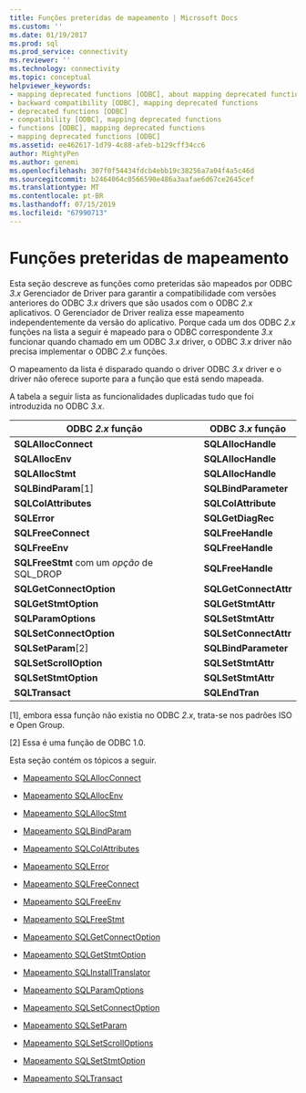```yaml
---
title: Funções preteridas de mapeamento | Microsoft Docs
ms.custom: ''
ms.date: 01/19/2017
ms.prod: sql
ms.prod_service: connectivity
ms.reviewer: ''
ms.technology: connectivity
ms.topic: conceptual
helpviewer_keywords:
- mapping deprecated functions [ODBC], about mapping deprecated functions
- backward compatibility [ODBC], mapping deprecated functions
- deprecated functions [ODBC]
- compatibility [ODBC], mapping deprecated functions
- functions [ODBC], mapping deprecated functions
- mapping deprecated functions [ODBC]
ms.assetid: ee462617-1d79-4c88-afeb-b129cff34cc6
author: MightyPen
ms.author: genemi
ms.openlocfilehash: 307f0f54434fdcb4ebb19c38256a7a04f4a5c46d
ms.sourcegitcommit: b2464064c0566590e486a3aafae6d67ce2645cef
ms.translationtype: MT
ms.contentlocale: pt-BR
ms.lasthandoff: 07/15/2019
ms.locfileid: "67990713"
---
```

# <a name="mapping-deprecated-functions"></a>Funções preteridas de mapeamento
Esta seção descreve as funções como preteridas são mapeados por ODBC *3.x* Gerenciador de Driver para garantir a compatibilidade com versões anteriores do ODBC *3.x* drivers que são usados com o ODBC *2.x* aplicativos. O Gerenciador de Driver realiza esse mapeamento independentemente da versão do aplicativo. Porque cada um dos ODBC *2.x* funções na lista a seguir é mapeado para o ODBC correspondente *3.x* funcionar quando chamado em um ODBC *3.x* driver, o ODBC *3.x* driver não precisa implementar o ODBC *2.x* funções.  
  
 O mapeamento da lista é disparado quando o driver ODBC *3.x* driver e o driver não oferece suporte para a função que está sendo mapeada.  
  
 A tabela a seguir lista as funcionalidades duplicadas tudo que foi introduzida no ODBC *3.x*.  
  
|ODBC *2.x* função|ODBC *3.x* função|  
|-------------------------|-------------------------|  
|**SQLAllocConnect**|**SQLAllocHandle**|  
|**SQLAllocEnv**|**SQLAllocHandle**|  
|**SQLAllocStmt**|**SQLAllocHandle**|  
|**SQLBindParam**[1]|**SQLBindParameter**|  
|**SQLColAttributes**|**SQLColAttribute**|  
|**SQLError**|**SQLGetDiagRec**|  
|**SQLFreeConnect**|**SQLFreeHandle**|  
|**SQLFreeEnv**|**SQLFreeHandle**|  
|**SQLFreeStmt** com um *opção* de SQL_DROP|**SQLFreeHandle**|  
|**SQLGetConnectOption**|**SQLGetConnectAttr**|  
|**SQLGetStmtOption**|**SQLGetStmtAttr**|  
|**SQLParamOptions**|**SQLSetStmtAttr**|  
|**SQLSetConnectOption**|**SQLSetConnectAttr**|  
|**SQLSetParam**[2]|**SQLBindParameter**|  
|**SQLSetScrollOption**|**SQLSetStmtAttr**|  
|**SQLSetStmtOption**|**SQLSetStmtAttr**|  
|**SQLTransact**|**SQLEndTran**|  
  
 [1], embora essa função não existia no ODBC *2.x*, trata-se nos padrões ISO e Open Group.  
  
 [2] Essa é uma função de ODBC 1.0.  
  
 Esta seção contém os tópicos a seguir.  
  
-   [Mapeamento SQLAllocConnect](../../../odbc/reference/appendixes/sqlallocconnect-mapping.md)  
  
-   [Mapeamento SQLAllocEnv](../../../odbc/reference/appendixes/sqlallocenv-mapping.md)  
  
-   [Mapeamento SQLAllocStmt](../../../odbc/reference/appendixes/sqlallocstmt-mapping.md)  
  
-   [Mapeamento SQLBindParam](../../../odbc/reference/appendixes/sqlbindparam-mapping.md)  
  
-   [Mapeamento SQLColAttributes](../../../odbc/reference/appendixes/sqlcolattributes-mapping.md)  
  
-   [Mapeamento SQLError](../../../odbc/reference/appendixes/sqlerror-mapping.md)  
  
-   [Mapeamento SQLFreeConnect](../../../odbc/reference/appendixes/sqlfreeconnect-mapping.md)  
  
-   [Mapeamento SQLFreeEnv](../../../odbc/reference/appendixes/sqlfreeenv-mapping.md)  
  
-   [Mapeamento SQLFreeStmt](../../../odbc/reference/appendixes/sqlfreestmt-mapping.md)  
  
-   [Mapeamento SQLGetConnectOption](../../../odbc/reference/appendixes/sqlgetconnectoption-mapping.md)  
  
-   [Mapeamento SQLGetStmtOption](../../../odbc/reference/appendixes/sqlgetstmtoption-mapping.md)  
  
-   [Mapeamento SQLInstallTranslator](../../../odbc/reference/appendixes/sqlinstalltranslator-mapping.md)  
  
-   [Mapeamento SQLParamOptions](../../../odbc/reference/appendixes/sqlparamoptions-mapping.md)  
  
-   [Mapeamento SQLSetConnectOption](../../../odbc/reference/appendixes/sqlsetconnectoption-mapping.md)  
  
-   [Mapeamento SQLSetParam](../../../odbc/reference/appendixes/sqlsetparam-mapping.md)  
  
-   [Mapeamento SQLSetScrollOptions](../../../odbc/reference/appendixes/sqlsetscrolloptions-mapping.md)  
  
-   [Mapeamento SQLSetStmtOption](../../../odbc/reference/appendixes/sqlsetstmtoption-mapping.md)  
  
-   [Mapeamento SQLTransact](../../../odbc/reference/appendixes/sqltransact-mapping.md)
